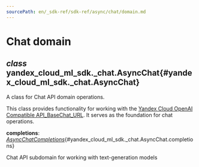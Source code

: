 ```yaml
---
sourcePath: en/_sdk-ref/sdk-ref/async/chat/domain.md
---
```

# Chat domain

## *class* yandex\_cloud\_ml\_sdk.\_chat.**AsyncChat**{#yandex_cloud_ml_sdk._chat.AsyncChat}

A class for Chat API domain operations.

This class provides functionality for working with the [Yandex Cloud OpenAI Compatible API\_BaseChat\_URL](https://yandex.cloud/docs/ai-studio/concepts/openai-compatibility). It serves as the foundation for chat operations.

**completions**\: *[AsyncChatCompletions](completions.md#yandex_cloud_ml_sdk._chat.completions.function.AsyncChatCompletions)*{#yandex_cloud_ml_sdk._chat.AsyncChat.completions}

Chat API subdomain for working with text-generation models